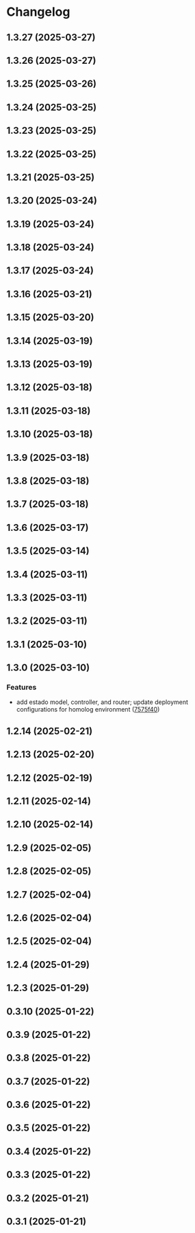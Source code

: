 # Changelog

## 1.3.27 (2025-03-27)

## 1.3.26 (2025-03-27)

## 1.3.25 (2025-03-26)

## 1.3.24 (2025-03-25)

## 1.3.23 (2025-03-25)

## 1.3.22 (2025-03-25)

## 1.3.21 (2025-03-25)

## 1.3.20 (2025-03-24)

## 1.3.19 (2025-03-24)

## 1.3.18 (2025-03-24)

## 1.3.17 (2025-03-24)

## 1.3.16 (2025-03-21)

## 1.3.15 (2025-03-20)

## 1.3.14 (2025-03-19)

## 1.3.13 (2025-03-19)

## 1.3.12 (2025-03-18)

## 1.3.11 (2025-03-18)

## 1.3.10 (2025-03-18)

## 1.3.9 (2025-03-18)

## 1.3.8 (2025-03-18)

## 1.3.7 (2025-03-18)

## 1.3.6 (2025-03-17)

## 1.3.5 (2025-03-14)

## 1.3.4 (2025-03-11)

## 1.3.3 (2025-03-11)

## 1.3.2 (2025-03-11)

## 1.3.1 (2025-03-10)

## 1.3.0 (2025-03-10)

### Features

* add estado model, controller, and router; update deployment configurations for homolog environment ([7575f40](https://github.com/oondemand/cst-rakuten-backend/commit/7575f409384bfe29b356196284c537d87b257ff7))

## 1.2.14 (2025-02-21)

## 1.2.13 (2025-02-20)

## 1.2.12 (2025-02-19)

## 1.2.11 (2025-02-14)

## 1.2.10 (2025-02-14)

## 1.2.9 (2025-02-05)

## 1.2.8 (2025-02-05)

## 1.2.7 (2025-02-04)

## 1.2.6 (2025-02-04)

## 1.2.5 (2025-02-04)

## 1.2.4 (2025-01-29)

## 1.2.3 (2025-01-29)

## 0.3.10 (2025-01-22)

## 0.3.9 (2025-01-22)

## 0.3.8 (2025-01-22)

## 0.3.7 (2025-01-22)

## 0.3.6 (2025-01-22)

## 0.3.5 (2025-01-22)

## 0.3.4 (2025-01-22)

## 0.3.3 (2025-01-22)

## 0.3.2 (2025-01-21)

## 0.3.1 (2025-01-21)
